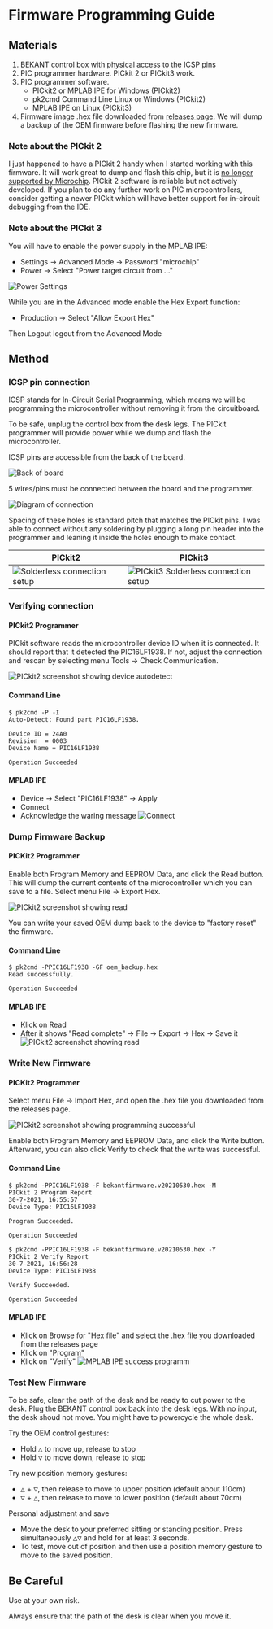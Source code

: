# Firmware Programming Guide

## Materials

1. BEKANT control box with physical access to the ICSP pins
2. PIC programmer hardware. PICkit 2 or PICkit3 work.
3. PIC programmer software.
   - PICkit2 or MPLAB IPE for Windows (PICkit2)
   - pk2cmd Command Line Linux or Windows (PICkit2)
   - MPLAB IPE on Linux (PICkit3)
4. Firmware image .hex file downloaded from [releases page](https://github.com/ivanwick/bekantfirmware/releases/). We will dump a backup of the OEM firmware before flashing the new firmware.

### Note about the PICkit 2

I just happened to have a PICkit 2 handy when I started working with this firmware. It will work great to dump and flash this chip, but it is [no longer supported by Microchip](https://www.microchip.com/en-us/development-tool/PG164120). PICkit 2 software is reliable but not actively developed. If you plan to do any further work on PIC microcontrollers, consider getting a newer PICkit which will have better support for in-circuit debugging from the IDE.

### Note about the PICkit 3

You will have to enable the power supply in the MPLAB IPE:

- Settings -> Advanced Mode -> Password "microchip"
- Power -> Select "Power target circuit from ..."

![Power Settings](images/mplab_ipe_powerseetings.jpg)

While you are in the Advanced mode enable the Hex Export function:

- Production -> Select "Allow Export Hex"

Then Logout logout from the Advanced Mode

## Method

### ICSP pin connection

ICSP stands for In-Circuit Serial Programming, which means we will be programming the microcontroller without removing it from the circuitboard.

To be safe, unplug the control box from the desk legs. The PICkit programmer will provide power while we dump and flash the microcontroller.

ICSP pins are accessible from the back of the board.

![Back of board](images/board_in_case.jpg)

5 wires/pins must be connected between the board and the programmer.

![Diagram of connection](images/icsp_connection_diagram.png)

Spacing of these holes is standard pitch that matches the PICkit pins. I was able to connect without any soldering by plugging a long pin header into the programmer and leaning it inside the holes enough to make contact.

PICkit2 | PICkit3
--- | ---
![Solderless connection setup](images/prog_logic_connected.jpg) | ![PICkit3 Solderless connection setup](images/pickit3.jpg)

### Verifying connection

#### PICkit2 Programmer

PICkit software reads the microcontroller device ID when it is connected. It should report that it detected the PIC16LF1938. If not, adjust the connection and rescan by selecting menu Tools → Check Communication.

![PICkit2 screenshot showing device autodetect](images/pk2win_detected.png)

#### Command Line
```console
$ pk2cmd -P -I
Auto-Detect: Found part PIC16LF1938.

Device ID = 24A0
Revision  = 0003
Device Name = PIC16LF1938

Operation Succeeded
```

#### MPLAB IPE 

- Device -> Select "PIC16LF1938" -> Apply
- Connect
- Acknowledge the waring message
![Connect](images/mplab_ipe_connect.png)

### Dump Firmware Backup 

#### PICKit2 Programmer

Enable both Program Memory and EEPROM Data, and click the Read button. This will dump the current contents of the microcontroller which you can save to a file. Select menu File → Export Hex.

![PICkit2 screenshot showing read](images/pk2win_read.png)

You can write your saved OEM dump back to the device to "factory reset" the firmware.

#### Command Line
```console
$ pk2cmd -PPIC16LF1938 -GF oem_backup.hex
Read successfully.

Operation Succeeded
```

#### MPLAB IPE 

- Klick on Read
- After it shows "Read complete" -> File -> Export -> Hex -> Save it
![PICkit2 screenshot showing read](images/mplab_ipe_read.png)  

### Write New Firmware

#### PICKit2 Programmer

Select menu File → Import Hex, and open the .hex file you downloaded from the releases page.

![PICkit2 screenshot showing programming successful](images/pk2win_write.png)

Enable both Program Memory and EEPROM Data, and click the Write button. Afterward, you can also click Verify to check that the write was successful.

#### Command Line
```console
$ pk2cmd -PPIC16LF1938 -F bekantfirmware.v20210530.hex -M
PICkit 2 Program Report
30-7-2021, 16:55:57
Device Type: PIC16LF1938

Program Succeeded.

Operation Succeeded

$ pk2cmd -PPIC16LF1938 -F bekantfirmware.v20210530.hex -Y
PICkit 2 Verify Report
30-7-2021, 16:56:28
Device Type: PIC16LF1938

Verify Succeeded.

Operation Succeeded
```

#### MPLAB IPE 

- Klick on Browse for "Hex file" and select the .hex file you downloaded from the releases page
- Klick on "Program"
- Klick on "Verify"
![MPLAB IPE success programm](images/mplab_ipe_program.png)

### Test New Firmware

To be safe, clear the path of the desk and be ready to cut power to the desk.
Plug the BEKANT control box back into the desk legs. With no input, the desk shoud not move.
You might have to powercycle the whole desk.

Try the OEM control gestures:
- Hold <kbd>△</kbd> to move up, release to stop
- Hold <kbd>▽</kbd> to move down, release to stop

Try new position memory gestures:
- <kbd>△</kbd> + <kbd>▽</kbd>, then release to move to upper position (default about 110cm)
- <kbd>▽</kbd> + <kbd>△</kbd>, then release to move to lower position (default about 70cm)

Personal adjustment and save
- Move the desk to your preferred sitting or standing position. Press simultaneously <kbd>△</kbd><kbd>▽</kbd> and hold for at least 3 seconds.
- To test, move out of position and then use a position memory gesture to move to the saved position.

## Be Careful

Use at your own risk.

Always ensure that the path of the desk is clear when you move it.
